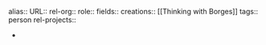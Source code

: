 alias::
URL::
rel-org::
role::
fields::
creations:: [[Thinking with Borges]]
tags:: person
rel-projects::

-
